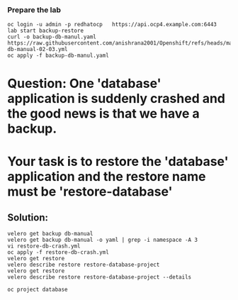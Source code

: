 ### Prepare the lab
```
oc login -u admin -p redhatocp   https://api.ocp4.example.com:6443
lab start backup-restore
curl -o backup-db-manul.yaml https://raw.githubusercontent.com/anishrana2001/Openshift/refs/heads/main/EX380/backup-db-manual-02-03.yml
oc apply -f backup-db-manul.yaml 
```
# Question: One 'database' application is suddenly crashed and the good news is that we have a backup. 
# Your task is to restore the 'database' application and the restore name must be 'restore-database'

## Solution:
```
velero get backup db-manual
velero get backup db-manual -o yaml | grep -i namespace -A 3
vi restore-db-crash.yml 
oc apply -f restore-db-crash.yml 
velero get restore
velero describe restore restore-database-project
velero get restore
velero describe restore restore-database-project --details

oc project database 
```

